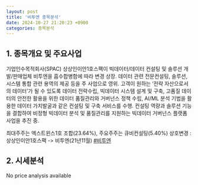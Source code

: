 ```yaml
---
layout: post
title: '비투엔 종목분석'
date: 2024-10-27 21:20:23 +0900
categories: 종목분석
---
```


## 1. 종목개요 및 주요사업

기업인수목적회사(SPAC) 상상인이안1호스팩이 빅데이터/데이터 컨설팅 및 솔루션 개발/판매업체 비투엔을 흡수합병함에 따라 변경 상장. 데이터 관련 전문컨설팅, 솔루션, 시스템 통합 관련 용역의 제공 등을 주 사업으로 영위. 고객이 원하는 ‘전략 자산으로서의 데이터’가 될 수 있도록 데이터 전략수립, 빅데이터 시스템 설계 및 구축, 고품질 데이터의 안전한 활용을 위한 데이터 품질관리와 거버넌스 정책 수립, AI/ML 분석 기법을 활용한 데이터 가치발굴과 같은 컨설팅 및 구축 서비스를 수행. 컨설팅 역량과 솔루션 기능을 결합하여 비정형 빅데이터 분석 및 품질관리를 지원하는 빅데이터 거버넌스 플랫폼 사업을 추진 중.

최대주주는 엑스트윈스1호 조합(23.64%), 주요주주는 큐비컨설팅(5.40%) 상호변경 : 상상인이안1호스팩 -> 비투엔(21년11월)
[#비투엔](#)

## 2. 시세분석

No price analysis available
